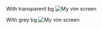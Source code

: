 With transparent bg
![My vim screen](https://i.imgur.com/eZPym6r.png)

With grey bg 
![My vim screen](https://imgur.com/7N675J6l.png)
